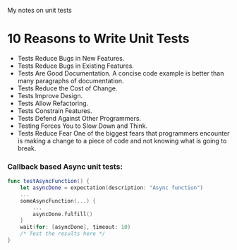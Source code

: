 My notes on unit tests <!--more-->

# 10 Reasons to Write Unit Tests
- Tests Reduce Bugs in New Features.
- Tests Reduce Bugs in Existing Features.
- Tests Are Good Documentation. A concise code example is better than many paragraphs of documentation.
- Tests Reduce the Cost of Change.
- Tests Improve Design.
- Tests Allow Refactoring.
- Tests Constrain Features.
- Tests Defend Against Other Programmers.
- Testing Forces You to Slow Down and Think.
- Tests Reduce Fear One of the biggest fears that programmers encounter is making a change to a piece of code and not knowing what is going to break.

### Callback based Async unit tests:
```swift
func testAsyncFunction() {
    let asyncDone = expectation(description: "Async function")
    ...
    someAsyncFunction(...) {
        ...
        asyncDone.fulfill()
    }
    wait(for: [asyncDone], timeout: 10)
    /* Test the results here */
}
```
